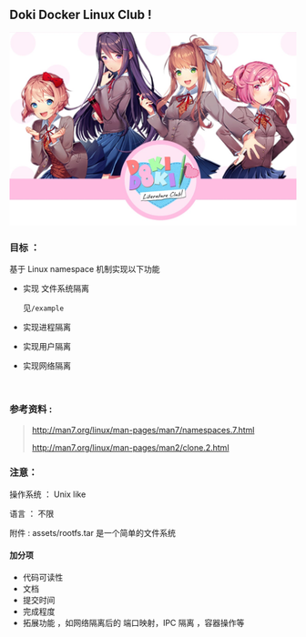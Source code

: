 ##                                 Doki Docker Linux Club !

![](./img/ddlc.jpg)



### 目标 ：

基于 Linux namespace 机制实现以下功能

* 实现 文件系统隔离

  见`/example`

* 实现进程隔离

* 实现用户隔离

* 实现网络隔离

  ​	





### 参考资料 :

> <http://man7.org/linux/man-pages/man7/namespaces.7.html>
>
> <http://man7.org/linux/man-pages/man2/clone.2.html>



### 注意：	

操作系统 ： Unix like 

语言 ： 不限	 

附件 : assets/rootfs.tar 是一个简单的文件系统

#### 加分项

* 代码可读性
* 文档
* 提交时间
* 完成程度
* 拓展功能 ，如网络隔离后的 端口映射，IPC 隔离 ，容器操作等











